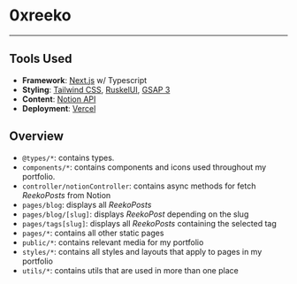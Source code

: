# 0xreeko
<hr>
<!-- (note to self: include revamp brand banner here) -->

## Tools Used
- **Framework**: [Next.js](https://nextjs.org/) w/ Typescript
- **Styling**: [Tailwind CSS](https://tailwindcss.com/), [RuskelUI](https://github.com/0xreeko/ruskelui), [GSAP 3](https://greensock.com/docs/) 
- **Content**: [Notion API](https://developers.notion.com)
- **Deployment**: [Vercel](https://vercel.com)

## Overview
- `@types/*`: contains types.
- `components/*`: contains components and icons used throughout my portfolio.
- `controller/notionController`: contains async methods for fetch *ReekoPosts* from Notion
- `pages/blog`: displays all *ReekoPosts* 
- `pages/blog/[slug]`: displays *ReekoPost* depending on the slug
- `pages/tags[slug]`: displays all *ReekoPosts* containing the selected tag  
- `pages/*`: contains all other static pages   
- `public/*`: contains relevant media for my portfolio
- `styles/*`: contains all styles and layouts that apply to pages in my portfolio
- `utils/*`: contains utils that are used in more than one place 